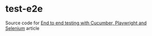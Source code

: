 # test-e2e

Source code for [End to end testing with Cucumber, Playwright and Selenium](https://fpaparoni.medium.com/end-to-end-testing-with-cucumber-playwright-and-selenium-928af278e789) article
